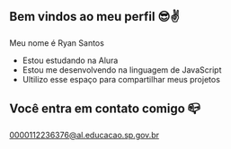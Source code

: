 ## Bem vindos ao meu perfil 😎✌️

Meu nome é Ryan Santos

- Estou estudando na Alura
- Estou me desenvolvendo na linguagem de JavaScript
- Ultilizo esse espaço para compartilhar meus projetos

## Você entra em contato comigo 📪

0000112236376@al.educacao.sp.gov.br

